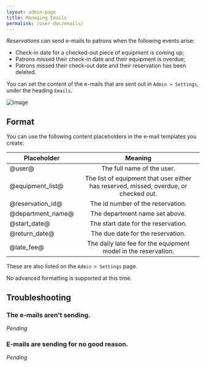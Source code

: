 ```yaml
---
layout: admin-page
title: Managing Emails
permalink: /user-doc/emails/
---
```

*Reservations* can send e-mails to patrons when the following events arise:

* Check-in date for a checked-out piece of equipment is coming up;
* Patrons missed their check-in date and their equipment is overdue;
* Patrons missed their check-out date and their reservation has been deleted.

You can set the content of the e-mails that are sent out in `Admin > Settings`, under the heading `Emails`.

![image](/reservations/images/emails.png)

## Format
You can use the following content placeholders in the e-mail templates you create:

| Placeholder   	| Meaning       |
| ------------- 	|:-------------:|
| @user@       		| The full name of the user. |
| @equipment_list@	| The list of equipment that user either has reserved, missed, overdue, or checked out. |
| @reservation_id@	| The id number of the reservation. |
| @department_name@	| The department name set above. |
| @start_date@ 		| The start date for the reservation. |
| @return_date@		| The due date for the reservation. |
| @late_fee@		| The daily late fee for the equipment model in the reservation. |

These are also listed on the `Admin > Settings` page.

No advanced formatting is supported at this time.

## Troubleshooting
### The e-mails aren't sending.
*Pending*

### E-mails are sending for no good reason.
*Pending*